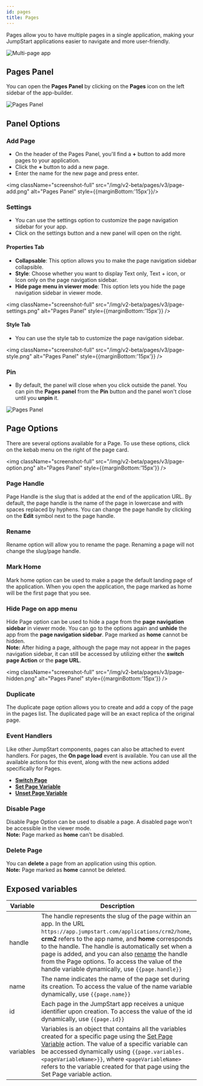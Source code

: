 ```yaml
---
id: pages
title: Pages
---
```


Pages allow you to have multiple pages in a single application, making your JumpStart applications easier to navigate and more user-friendly.

<img className="screenshot-full" src="/img/v2-beta/pages/v3/pages-v3.png" alt="Multi-page app" />

<div style={{paddingTop:'24px'}}>

## Pages Panel

You can open the **Pages Panel** by clicking on the **Pages** icon on the left sidebar of the app-builder.

<img className="screenshot-full" src="/img/v2-beta/pages/v3/pages-panel-v4.png" alt="Pages Panel"/>

</div>

<div style={{paddingTop:'24px'}}>

## Panel Options

### Add Page

- On the header of the Pages Panel, you'll find a **+** button to add more pages to your application.
- Click the **+** button to add a new page.
- Enter the name for the new page and press enter.

<img className="screenshot-full" src="/img/v2-beta/pages/v3/page-add.png" alt="Pages Panel" style={{marginBottom:'15px'}}/>

### Settings

- You can use the settings option to customize the page navigation sidebar for your app.
- Click on the settings button and a new panel will open on the right.

#### Properties Tab
- **Collapsable**: This option allows you to make the page navigation sidebar collapsible.
- **Style**: Choose whether you want to display Text only, Text + icon, or Icon only on the page navigation sidebar.
- **Hide page menu in viewer mode**: This option lets you hide the page navigation sidebar in viewer mode.

<img className="screenshot-full" src="/img/v2-beta/pages/v3/page-settings.png" alt="Pages Panel" style={{marginBottom:'15px'}} />

#### Style Tab
- You can use the style tab to customize the page navigation sidebar.

<img className="screenshot-full" src="/img/v2-beta/pages/v3/page-style.png" alt="Pages Panel" style={{marginBottom:'15px'}} />

### Pin

- By default, the panel will close when you click outside the panel. You can pin the **Pages panel** from the **Pin** button and the panel won't close until you **unpin** it.

<img className="screenshot-full" src="/img/v2-beta/pages/v3/page-pin.png" alt="Pages Panel"/>

</div>

<div style={{paddingTop:'24px'}}>

## Page Options

There are several options available for a Page. To use these options, click on the kebab menu on the right of the page card.

<img className="screenshot-full" src="/img/v2-beta/pages/v3/page-option.png" alt="Pages Panel" style={{marginBottom:'15px'}} />

### Page Handle

Page Handle is the slug that is added at the end of the application URL. By default, the page handle is the name of the page in lowercase and with spaces replaced by hyphens. You can change the page handle by clicking on the **Edit** symbol next to the page handle.

### Rename

Rename option will allow you to rename the page. Renaming a page will not change the slug/page handle.

### Mark Home

Mark home option can be used to make a page the default landing page of the application. When you open the application, the page marked as home will be the first page that you see.

### Hide Page on app menu

Hide Page option can be used to hide a page from the **page navigation sidebar** in viewer mode. You can go to the options again and **unhide** the app from the **page navigation sidebar**. Page marked as **home** cannot be hidden.<br/>
**Note:** After hiding a page, although the page may not appear in the pages navigation sidebar, it can still be accessed by utilizing either the **switch page Action** or the **page URL**.

<img className="screenshot-full" src="/img/v2-beta/pages/v3/page-hidden.png" alt="Pages Panel" style={{marginBottom:'15px'}} />

### Duplicate

The duplicate page option allows you to create and add a copy of the page in the pages list. The duplicated page will be an exact replica of the original page.

### Event Handlers

Like other JumpStart components, pages can also be attached to event handlers. For pages, the **On page load** event is available. You can use all the available actions for this event, along with the new actions added specifically for Pages.

- **[Switch Page](/docs/actions/switch-page)**
- **[Set Page Variable](/docs/actions/set-page-variable)**
- **[Unset Page Variable](/docs/actions/unset-page-variable)**

### Disable Page

Disable Page Option can be used to disable a page. A disabled page won't be accessible in the viewer mode. <br/>
**Note:** Page marked as **home** can't be disabled.

### Delete Page

You can **delete** a page from an application using this option. <br/>
**Note:** Page marked as **home** cannot be deleted.

</div>

<div style={{paddingTop:'24px'}}>

## Exposed variables

| Variable    | Description |
| ----------- | ----------- | 
| handle | The handle represents the slug of the page within an app. In the URL `https://app.jumpstart.com/applications/crm2/home`, **crm2** refers to the app name, and **home** corresponds to the handle. The handle is automatically set when a page is added, and you can also [rename](#rename) the handle from the Page options. To access the value of the handle variable dynamically, use `{{page.handle}}`|
| name | The name indicates the name of the page set during its creation. To access the value of the name variable dynamically, use `{{page.name}}` |
| id | Each page in the JumpStart app receives a unique identifier upon creation. To access the value of the id dynamically, use `{{page.id}}` |
| variables | Variables is an object that contains all the variables created for a specific page using the [Set Page Variable](/docs/actions/set-page-variable) action. The value of a specific variable can be accessed dynamically using `{{page.variables.<pageVariableName>}}`, where `<pageVariableName>` refers to the variable created for that page using the Set Page variable action. |

</div>
